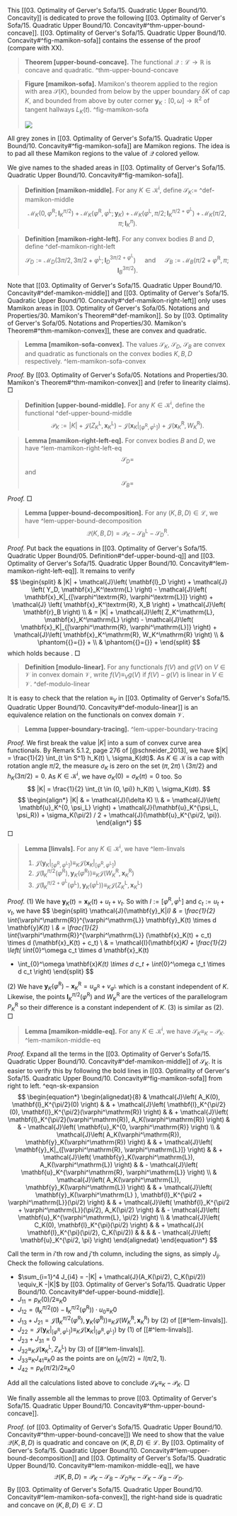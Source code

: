 This [[03. Optimality of Gerver's Sofa/15. Quadratic Upper Bound/10. Concavity]] is dedicated to prove the following [[03. Optimality of Gerver's Sofa/15. Quadratic Upper Bound/10. Concavity#^thm-upper-bound-concave]]. [[03. Optimality of Gerver's Sofa/15. Quadratic Upper Bound/10. Concavity#^fig-mamikon-sofa]] contains the essense of the proof (compare with XX).

> __Theorem [upper-bound-concave].__ The functional $\mathcal{Q} : \mathcal{L} \to \mathbb{R}$ is concave and quadratic. ^thm-upper-bound-concave

> __Figure [mamikon-sofa].__ Mamikon's theorem applied to the region with area $\mathcal{S}(K)$, bounded from below by the upper boundary $\delta K$ of cap $K$, and bounded from above by outer corner $\mathbf{y}_K : [0, \omega] \to \mathbb{R}^2$ of tangent hallways $L_K(t)$. ^fig-mamikon-sofa
> 
> ![](images/sofaMamikon.svg)

All grey zones in [[03. Optimality of Gerver's Sofa/15. Quadratic Upper Bound/10. Concavity#^fig-mamikon-sofa]] are Mamikon regions. The idea is to pad all these Mamikon regions to the value of $\mathcal{Q}$ colored yellow.

We give names to the shaded areas in [[03. Optimality of Gerver's Sofa/15. Quadratic Upper Bound/10. Concavity#^fig-mamikon-sofa]].

> __Definition [mamikon-middle].__ For any $K \in \mathcal{K}^\mathrm{i}$, define $\mathcal{S}_K :=$ ^def-mamikon-middle
$$
\mathcal{M}_K\left( 0, \varphi^\mathrm{R}; \mathbf{l}_K^{\pi/2} \right) + 
\mathcal{M}_K\left( \varphi^\mathrm{R}, \varphi^\mathrm{L}; \mathbf{y}_K \right) + 
\mathcal{M}_K\left( \varphi^\mathrm{L}, \pi/2; \mathbf{l}_K^{\pi/2 + \varphi^\mathrm{L}} \right) + 
\mathcal{M}_K\left( \pi/2, \pi; \mathbf{l}_K^{\pi} \right).
$$

> __Definition [mamikon-right-left].__ For any convex bodies $B$ and $D$, define ^def-mamikon-right-left
$$
\mathcal{S}_D := \mathcal{M}_D\left( 3\pi/2, 3\pi/2 + \varphi^\mathrm{L}; \mathbf{l}_D^{3\pi/2 + \varphi^\mathrm{L}} \right) \quad \text{ and } \quad
\mathcal{S}_B := \mathcal{M}_B\left( \pi/2 + \varphi^\mathrm{R}, \pi; \mathbf{l}_B^{3\pi/2} \right).
$$

Note that [[03. Optimality of Gerver's Sofa/15. Quadratic Upper Bound/10. Concavity#^def-mamikon-middle]] and [[03. Optimality of Gerver's Sofa/15. Quadratic Upper Bound/10. Concavity#^def-mamikon-right-left]] only uses Mamikon areas in [[03. Optimality of Gerver's Sofa/05. Notations and Properties/30. Mamikon's Theorem#^def-mamikon]]. So by [[03. Optimality of Gerver's Sofa/05. Notations and Properties/30. Mamikon's Theorem#^thm-mamikon-convex]], these are convex and quadratic.

> __Lemma [mamikon-sofa-convex].__ The values $\mathcal{S}_K$, $\mathcal{S}_D$, $\mathcal{S}_B$ are convex and quadratic as functionals on the convex bodies $K, B, D$ respectively. ^lem-mamikon-sofa-convex

_Proof._ By [[03. Optimality of Gerver's Sofa/05. Notations and Properties/30. Mamikon's Theorem#^thm-mamikon-convex]] and (refer to linearity claims). □

> __Definition [upper-bound-middle].__ For any $K \in \mathcal{K}^\mathrm{i}$, define the functional ^def-upper-bound-middle
$$
\mathcal{P}_K := |K| + \mathcal{J}\left( Z_K^\mathrm{L}, \mathbf{x}_K^\mathrm{L} \right) -  \mathcal{J}\left( \mathbf{x}_K|_{[\varphi^\mathrm{R}, \varphi^\mathrm{L}]} \right) + \mathcal{J}\left( \mathbf{x}_K^\mathrm{R}, W_K^\mathrm{R} \right).
$$

> __Lemma [mamikon-right-left-eq].__ For convex bodies $B$ and $D$, we have ^lem-mamikon-right-left-eq
$$
\mathcal{S}_D = 
$$
> and
$$
\mathcal{S}_B =
$$

_Proof._  □

> __Lemma [upper-bound-decomposition].__ For any $(K, B, D) \in \mathcal{L}$, we have ^lem-upper-bound-decomposition
$$
\mathcal{Q}(K, B, D) = \mathcal{P}_K - \mathcal{S}_B^\mathrm{L} - \mathcal{S}_D^\mathrm{R}.
$$

_Proof._ Put back the equations in [[03. Optimality of Gerver's Sofa/15. Quadratic Upper Bound/05. Definition#^def-upper-bound-q]] and [[03. Optimality of Gerver's Sofa/15. Quadratic Upper Bound/10. Concavity#^lem-mamikon-right-left-eq]]. It remains to verify
$$
\begin{split}
& |K| + \mathcal{J}\left( \mathbf{l}_D \right) + \mathcal{J} \left( Y_D,   \mathbf{x}_K^\textrm{L} \right) - \mathcal{J}\left( \mathbf{x}_K|_{[\varphi^\textrm{R}, \varphi^\textrm{L}]} \right) + \mathcal{J} \left( \mathbf{x}_K^\textrm{R}, X_B \right)  + \mathcal{J}\left( \mathbf{r}_B \right) \\
& = |K| + \mathcal{J}\left( Z_K^\mathrm{L}, \mathbf{x}_K^\mathrm{L} \right) -  \mathcal{J}\left( \mathbf{x}_K|_{[\varphi^\mathrm{R}, \varphi^\mathrm{L}]} \right) + \mathcal{J}\left( \mathbf{x}_K^\mathrm{R}, W_K^\mathrm{R} \right) \\
& \phantom{{}={}} + \\
& \phantom{{}={}} + 
\end{split}
$$
which holds because . □

> __Definition [modulo-linear].__ For any functionals $f(V)$ and $g(V)$ on $V \in\mathcal{V}$ in convex domain $\mathcal{V}$, write $f(V) \equiv_V g(V)$ if $f(V) - g(V)$ is linear in $V \in \mathcal{V}$. ^def-modulo-linear

It is easy to check that the relation $\equiv_V$ in [[03. Optimality of Gerver's Sofa/15. Quadratic Upper Bound/10. Concavity#^def-modulo-linear]] is an equivalence relation on the functionals on convex domain $\mathcal{V}$.

> __Lemma [upper-boundary-tracing].__  ^lem-upper-boundary-tracing

_Proof._ We first break the value $|K|$ into a sum of convex curve area functionals. By Remark 5.1.2, page 276 of [@schneider_2013], we have $|K| = \frac{1}{2} \int_{t \in S^1} h_K(t) \, \sigma_K(dt)$. As $K \in \mathcal{K}$ is a cap with rotation angle $\pi/2$, the measure $\sigma_K$ is zero on the set $(\pi, 2\pi) \setminus \left\{ 3\pi/2 \right\}$ and $h_K(3\pi/2) = 0$. As $K \in \mathcal{K}^\mathrm{i}$, we have $\sigma_K(0) = \sigma_K(\pi) = 0$ too. So
$$
|K| = \frac{1}{2} \int_{t \in (0, \pi)} h_K(t) \, \sigma_K(dt).
$$
$$
\begin{align*}
|K| & = \mathcal{J}(\delta K) \\
& = \mathcal{J}\left( \mathbf{u}_K^{0, \psi_L} \right)  + \mathcal{J}(\mathbf{u}_K^{\psi_L, \psi_R}) + \sigma_K(\pi/2) / 2 + \mathcal{J}(\mathbf{u}_K^{\pi/2, \pi}).
\end{align*}
$$
 □

> __Lemma [linvals].__ For any $K \in \mathcal{K}^\mathrm{i}$, we have ^lem-linvals
> 
> 1. $\mathcal{J}\left( \mathbf{y}_K|_{[\varphi^\mathrm{R}, \varphi^\mathrm{L}]} \right) \equiv_K \mathcal{J}\left( \mathbf{x}_K|_{[\varphi^\mathrm{R}, \varphi^\mathrm{L}]} \right)$
> 2. $\mathcal{J}\left( \mathbf{l}_K^{\pi/2}(\varphi^\mathrm{R}), \mathbf{y}_K(\varphi^\mathrm{R}) \right) \equiv_K \mathcal{J}\left( W_K^\mathrm{R}, \mathbf{x}_K^\mathrm{R} \right)$
> 3. $\mathcal{J}\left( \mathbf{l}_K^{\pi/2 + \varphi^\mathrm{L}}(\varphi^\mathrm{L}), \mathbf{y}_K(\varphi^\mathrm{L}) \right) \equiv_K \mathcal{J}\left( Z_K^\mathrm{L}, \mathbf{x}_K^\mathrm{L} \right)$

_Proof._ (1) We have $\mathbf{y}_K(t) = \mathbf{x}_K(t) + u_t + v_t$. So with $I := \left[ \varphi^\mathrm{R}, \varphi^\mathrm{L} \right]$ and $c_t := u_t + v_t$, we have
$$
\begin{split}
\mathcal{J}(\mathbf{y}_K|_I) & = \frac{1}{2} \int_{\varphi^\mathrm{R}}^{\varphi^\mathrm{L}} \mathbf{y}_K(t) \times d \mathbf{y}_K(t) \\
& = \frac{1}{2} \int_{\varphi^\mathrm{R}}^{\varphi^\mathrm{L}} (\mathbf{x}_K(t) + c_t) \times d (\mathbf{x}_K(t) + c_t)  \\
& = \mathcal{I}(\mathbf{x}_K) + \frac{1}{2} \left( \int_{0}^\omega c_t \times d \mathbf{x}_K(t) 
+ \int_{0}^\omega \mathbf{x}_K(t) \times d c_t + \int_{0}^\omega c_t \times d c_t \right) 
\end{split}
$$

\(2\) We have $\mathbf{y}_K(\varphi^\mathrm{R}) - \mathbf{x}_K^\mathrm{R} = u_{\varphi^\mathrm{R}} + v_{\varphi^\mathrm{L}}$ which is a constant independent of $K$. Likewise, the points $\mathbf{l}_K^{\pi/2}(\varphi^\mathrm{R})$ and $W_K^\mathrm{R}$ are the vertices of the parallelogram $P_K^\mathrm{R}$ so their difference is a constant independent of $K$. (3) is similar as (2). □

> __Lemma [mamikon-middle-eq].__ For any $K \in \mathcal{K}^\mathrm{i}$, we have $\mathcal{S}_K \equiv_K - \mathcal{P}_K$. ^lem-mamikon-middle-eq

_Proof._ Expand all the terms in the [[03. Optimality of Gerver's Sofa/15. Quadratic Upper Bound/10. Concavity#^def-mamikon-middle]] of $\mathcal{S}_K$. It is easier to verify this by following the bold lines in [[03. Optimality of Gerver's Sofa/15. Quadratic Upper Bound/10. Concavity#^fig-mamikon-sofa]] from right to left. ^eqn-sk-expansion
$$
\begin{equation*}
\begin{alignedat}{8}
&
\mathcal{J}\left( A_K(0), \mathbf{l}_K^{\pi/2}(0) \right) & & + 
\mathcal{J}\left( \mathbf{l}_K^{\pi/2}(0), \mathbf{l}_K^{\pi/2}(\varphi^\mathrm{R}) \right) & & + 
\mathcal{J}\left( \mathbf{l}_K^{\pi/2}(\varphi^\mathrm{R}), A_K(\varphi^\mathrm{R}) \right) & & -
\mathcal{J}\left( \mathbf{u}_K^{0, \varphi^\mathrm{R}} \right)
\\
&
\mathcal{J}\left( A_K(\varphi^\mathrm{R}), \mathbf{y}_K(\varphi^\mathrm{R}) \right) & & + 
\mathcal{J}\left( \mathbf{y}_K|_{[\varphi^\mathrm{R}, \varphi^\mathrm{L}]} \right) & & +
\mathcal{J}\left( \mathbf{y}_K(\varphi^\mathrm{L}), A_K(\varphi^\mathrm{L}) \right) & & -
\mathcal{J}\left( \mathbf{u}_K^{\varphi^\mathrm{R}, \varphi^\mathrm{L}} \right)
\\
&
\mathcal{J}\left( A_K(\varphi^\mathrm{L}), \mathbf{y}_K(\varphi^\mathrm{L}) \right) & & +
\mathcal{J}\left( \mathbf{y}_K(\varphi^\mathrm{L} ), \mathbf{l}_K^{\pi/2 + \varphi^\mathrm{L}}(\pi/2) \right) & & +
\mathcal{J}\left( \mathbf{l}_K^{\pi/2 + \varphi^\mathrm{L}}(\pi/2), A_K(\pi/2) \right) & & - 
\mathcal{J}\left( \mathbf{u}_K^{\varphi^\mathrm{L}, \pi/2} \right)
\\
&
\mathcal{J}\left( C_K(0), \mathbf{l}_K^{\pi}(\pi/2) \right) & & +
\mathcal{J}( \mathbf{l}_K^{\pi}(\pi/2), C_K(\pi/2)) & & & & - 
\mathcal{J}\left( \mathbf{u}_K^{\pi/2, \pi} \right)
\end{alignedat}
\end{equation*}
$$

Call the term in $i$'th row and $j$'th column, including the signs, as simply $J_{ij}$. Check the following calculations.

- $\sum_{i=1}^4 J_{i4} = -|K| + \mathcal{J}(A_K(\pi/2), C_K(\pi/2)) \equiv_K -|K|$ by [[03. Optimality of Gerver's Sofa/15. Quadratic Upper Bound/10. Concavity#^def-upper-bound-middle]].
- $J_{11} = p_K(0) / 2 \equiv_K 0$
- $J_{12} = \left( \mathbf{l}_K^{\pi/2}(0) -  \mathbf{l}_K^{\pi/2}(\varphi^\mathrm{R}) \right) \cdot u_0 \equiv_K 0$
- $J_{13} + J_{21} = \mathcal{J}\left( \mathbf{l}_K^{\pi/2}(\varphi^\mathrm{R}), \mathbf{y}_K(\varphi^\mathrm{R}) \right) \equiv_K \mathcal{J}\left( W_K^\mathrm{R}, \mathbf{x}_K^\mathrm{R} \right)$ by (2) of [[#^lem-linvals]].
- $J_{22} = \mathcal{J}\left( \mathbf{y}_K|_{[\varphi^\mathrm{R}, \varphi^\mathrm{L}]} \right) \equiv_K \mathcal{J}\left( \mathbf{x}_K|_{[\varphi^\mathrm{R}, \varphi^\mathrm{L}]} \right)$ by (1) of [[#^lem-linvals]].
- $J_{23} + J_{31} = 0$
- $J_{32} \equiv_K \mathcal{J}(\mathbf{x}_K^\mathrm{L}, Z_K^\mathrm{L})$ by (3) of [[#^lem-linvals]].
- $J_{33} \equiv_K J_{41} \equiv_K 0$ as the points are on $l_K(\pi/2) = l(\pi/2, 1)$.
- $J_{42} = p_K(\pi/2)/2 \equiv_K 0$

Add all the calculations listed above to conclude $\mathcal{S}_K \equiv_K - \mathcal{P}_K$. □

We finally assemble all the lemmas to prove [[03. Optimality of Gerver's Sofa/15. Quadratic Upper Bound/10. Concavity#^thm-upper-bound-concave]].

_Proof._ (of [[03. Optimality of Gerver's Sofa/15. Quadratic Upper Bound/10. Concavity#^thm-upper-bound-concave]]) We need to show that the value $\mathcal{Q}(K, B, D)$ is quadratic and concave on $(K, B, D) \in \mathcal{L}$. By [[03. Optimality of Gerver's Sofa/15. Quadratic Upper Bound/10. Concavity#^lem-upper-bound-decomposition]] and [[03. Optimality of Gerver's Sofa/15. Quadratic Upper Bound/10. Concavity#^lem-mamikon-middle-eq]], we have
$$
\mathcal{Q}(K, B, D) = \mathcal{P}_K - \mathcal{S}_B - \mathcal{S}_D \equiv_K - \mathcal{S}_K - \mathcal{S}_B - \mathcal{S}_D.
$$
By [[03. Optimality of Gerver's Sofa/15. Quadratic Upper Bound/10. Concavity#^lem-mamikon-sofa-convex]], the right-hand side is quadratic and concave on $(K, B, D) \in \mathcal{L}$. □